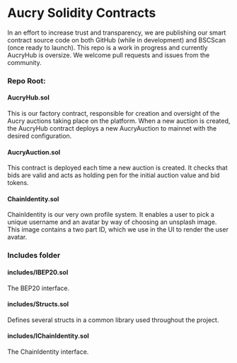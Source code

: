 # Aucry Solidity Contracts

In an effort to increase trust and transparency, we are publishing our smart contract source code on both GitHub (while in development) and BSCScan (once ready to launch). This repo is a work in progress and currently AucryHub is oversize.
We welcome pull requests and issues from the community.

### Repo Root:

#### AucryHub.sol
This is our factory contract, responsible for creation and oversight of the Aucry auctions taking place on the platform.
When a new auction is created, the AucryHub contract deploys a new AucryAuction to mainnet with the desired configuration.

#### AucryAuction.sol 
This contract is deployed each time a new auction is created. It checks that bids are valid and acts as holding pen for the initial auction value and bid tokens.

#### ChainIdentity.sol
ChainIdentity is our very own profile system. It enables a user to pick a unique username and an avatar by way of choosing an unsplash image. This image contains a two part ID, which we use in the UI to render the user avatar.

### Includes folder

#### includes/IBEP20.sol
The BEP20 interface.

#### includes/Structs.sol
Defines several structs in a common library used throughout the project.

#### includes/IChainIdentity.sol
The ChainIdentity interface.

